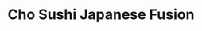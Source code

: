---
layout: place
title: "Cho Sushi Japanese Fusion"
permalink: /texas/austin/cho-sushi-japanese-fusion.html
stateAbbr: TX
stateName: Texas
cityName: Austin
seo:
  name: "Cho Sushi Japanese Fusion"
  type: Restaurant
  links: http://choaustin.com/
description: "Cho Sushi Japanese Fusion serves delicious sushi in Austin, Texas. Try fresh Japanese dishes for a great dining experience. "
place_id: ChIJWcQU-rI2W4YRXMinifixE8A
photos:
  - name: >-
      places/ChIJWcQU-rI2W4YRXMinifixE8A/photos/AeeoHcJFzgXvsUHqRggkImpCeOZRVZ7AlKMLMlfphyqZ_O8RCK_KU7wOel9VRnw-s9RHOjaMMhVZvL3coceOA9MDjZHs5y9wThN6znTZLiCHoqjz3KyiE-RP8uSHyaKiSc3kWI1HUEuKgwV9S1-v1un1Q5nZwyKhJrnN10HCF63DM8xT7jK9V0iJmE3AvqcZBE7XydgraKSZjmN7iI16iUfElWr3TGiJFlA20WhPjjZJb3iK7jPHC5UIjzO8Fp_zg3Vx52kAQNMq7UJXtAjlVbYifRoL25H-PsXBRidpr903ZTWEuhunTPBuCAZPKJQzXy4mhKszekTaUMG1WS9DtfX69rHYDM1Td-UAXREuO-9yfHRlfhglxU5zMKivkfd7YjZ4tC9YHfLPwCUOca7c_6ydsVscLnm11A3ZocvZWiYG5uMyYCQ
    widthPx: 4032
    heightPx: 3024
    authorAttributions:
      - displayName: Hubie Handing
        uri: https://maps.google.com/maps/contrib/116368330023174351264
        photoUri: >-
          https://lh3.googleusercontent.com/a-/ALV-UjUw_1-lpPn2lNrLIgiBHusIFOv1hh0lUIXC7N0DyNoXZK4HQbdSzA=s100-p-k-no-mo
    flagContentUri: >-
      https://www.google.com/local/imagery/report/?cb_client=maps_api_places.places_api&image_key=!1e10!2sCIHM0ogKEICAgICkvJiC0wE&hl=en-US
    googleMapsUri: >-
      https://www.google.com/maps/place//data=!3m4!1e2!3m2!1sCIHM0ogKEICAgICkvJiC0wE!2e10!4m2!3m1!1s0x865b36b2fa14c459:0xc013b1f889a7c85c
  - name: >-
      places/ChIJWcQU-rI2W4YRXMinifixE8A/photos/AeeoHcLqHE8BbPLouSEqvsqZpxdE4rE3utNl1gsojXg4DBhsBt1pfK68RSuTTttN7BFZNuJWBe0-nSz5Yt4ZNXEYfVp4MXA-_4cWfq5vfAIFuBuRYnuhyTmnHH-98Y3nzWgynKj7yv7wLsYjZsnvfTn6rC2VipRVM0MoPgC4yIQWaDlAI97nGizMMnS9bgLCyPIcTja7N151rgHJl1lnxRaCgbkl2qYd9qGHwqElM9sEsA20uf5T-zw0uLRC9fn4YLCIQGRNfr5HBvthpX3o8hypgJtHmmmIb98B6KOuNdPo6J5Wpw
    widthPx: 1142
    heightPx: 761
    authorAttributions:
      - displayName: Cho Sushi Japanese Fusion
        uri: https://maps.google.com/maps/contrib/102641552744042369261
        photoUri: >-
          https://lh3.googleusercontent.com/a-/ALV-UjW6PnvQbF-XE6gWjnCnTZ9PDIw4mwTliDUHUF7XHXJFse73hoc=s100-p-k-no-mo
    flagContentUri: >-
      https://www.google.com/local/imagery/report/?cb_client=maps_api_places.places_api&image_key=!1e10!2sAF1QipMEZgJk4iCNWr7IjjGjz8FWA5m3htmg1ZbKnKgi&hl=en-US
    googleMapsUri: >-
      https://www.google.com/maps/place//data=!3m4!1e2!3m2!1sAF1QipMEZgJk4iCNWr7IjjGjz8FWA5m3htmg1ZbKnKgi!2e10!4m2!3m1!1s0x865b36b2fa14c459:0xc013b1f889a7c85c
  - name: >-
      places/ChIJWcQU-rI2W4YRXMinifixE8A/photos/AeeoHcLt2hbzMkx-P242vUD5Wp3m5qAkdzEIniysCyM1nGVbzUDN-IrDzZOShvW1Nhwcpu7mCFRscDyBbpIn54D_DjLFUSp0b6cfYrfI7v6Q1grVXAQe0poQVZEUIz4LjZ9UudPM9Iq2YP07vfrsHF917z-SIq-wQcep8CXl5RFJAfrUsKRK-fYMj8Vqesgys_8acd4RCmj87ZKN4_6_q9vakiTHams6Q7IWFXUky7nGd2L3gD4kQx4ms1USVsbfirnj6YMoiIdd5pU3oVCC8xrXqi6Tl2q2_nbqQuHfnqX5P09b4w
    widthPx: 1896
    heightPx: 1422
    authorAttributions:
      - displayName: Cho Sushi Japanese Fusion
        uri: https://maps.google.com/maps/contrib/102641552744042369261
        photoUri: >-
          https://lh3.googleusercontent.com/a-/ALV-UjW6PnvQbF-XE6gWjnCnTZ9PDIw4mwTliDUHUF7XHXJFse73hoc=s100-p-k-no-mo
    flagContentUri: >-
      https://www.google.com/local/imagery/report/?cb_client=maps_api_places.places_api&image_key=!1e10!2sAF1QipNLoZIB8TianCm-6GiIJ_eBgDolOklSZwsYjvtQ&hl=en-US
    googleMapsUri: >-
      https://www.google.com/maps/place//data=!3m4!1e2!3m2!1sAF1QipNLoZIB8TianCm-6GiIJ_eBgDolOklSZwsYjvtQ!2e10!4m2!3m1!1s0x865b36b2fa14c459:0xc013b1f889a7c85c
  - name: >-
      places/ChIJWcQU-rI2W4YRXMinifixE8A/photos/AeeoHcLkP2lVCVbv-H-Dm4YnB23LWN_KwdKGGhBwfkPDr_1ZK1Q0CVdnrOjaQPTjPi9u40kzrbitvmn8OxeMQATluF9WhLbd_JdmjvcfSyAIZ7awNVr1fnpvflVkWjpbvhPdwJ0zbR_EkFJfeqceNq9CAOp1v-jSCe4B-2296oikoQkg2INBRJ5kjVLMTTzKDQeb3IaiStdrbc8-ZjE8dT2kVTOSxkAayy-KegWN-Raf1CB1TE_5wqUQgmbakvuAJF6lEkhbGTrwA5gFbBwkrQxlwFwpdNu1zcpO4dY777w0D9R-qw
    widthPx: 960
    heightPx: 720
    authorAttributions:
      - displayName: Cho Sushi Japanese Fusion
        uri: https://maps.google.com/maps/contrib/102641552744042369261
        photoUri: >-
          https://lh3.googleusercontent.com/a-/ALV-UjW6PnvQbF-XE6gWjnCnTZ9PDIw4mwTliDUHUF7XHXJFse73hoc=s100-p-k-no-mo
    flagContentUri: >-
      https://www.google.com/local/imagery/report/?cb_client=maps_api_places.places_api&image_key=!1e10!2sAF1QipPtC-YqQ5jh5TrXqU8gFxgf9yNdMmFZsio1uJDE&hl=en-US
    googleMapsUri: >-
      https://www.google.com/maps/place//data=!3m4!1e2!3m2!1sAF1QipPtC-YqQ5jh5TrXqU8gFxgf9yNdMmFZsio1uJDE!2e10!4m2!3m1!1s0x865b36b2fa14c459:0xc013b1f889a7c85c
  - name: >-
      places/ChIJWcQU-rI2W4YRXMinifixE8A/photos/AeeoHcLSg0pi10DLdvHLF-X72Tfgfw2psDRSoPd4DjgInZwFbQuDN9ojsOq2dET6KoqmjmhTPeoMvl66lSIPo08MorXqAr6G4tuVftX6Xxjm7AFQQhwWWuatinGmKnc-EG4a7XrEiAq2NVSuiCqPhP7oUl_vk7xwWXjNwxT4vynB75EuPvIA3bBMzyefkwdndEnbm0Y26tupMjnEwTSIbvAP1l9lpsx6L2-lKYRz_ojHWObCo7eERvb0yyoLMyiMGgdFvunOeOeV3wsenyJSZUl6PfcFApxkl-YGqfcRuB9TmOWBpA
    widthPx: 1080
    heightPx: 1106
    authorAttributions:
      - displayName: Cho Sushi Japanese Fusion
        uri: https://maps.google.com/maps/contrib/102641552744042369261
        photoUri: >-
          https://lh3.googleusercontent.com/a-/ALV-UjW6PnvQbF-XE6gWjnCnTZ9PDIw4mwTliDUHUF7XHXJFse73hoc=s100-p-k-no-mo
    flagContentUri: >-
      https://www.google.com/local/imagery/report/?cb_client=maps_api_places.places_api&image_key=!1e10!2sAF1QipN7JBotQAiSjZ6h0tsqd8nUuTA1QdyoOqGdJIyF&hl=en-US
    googleMapsUri: >-
      https://www.google.com/maps/place//data=!3m4!1e2!3m2!1sAF1QipN7JBotQAiSjZ6h0tsqd8nUuTA1QdyoOqGdJIyF!2e10!4m2!3m1!1s0x865b36b2fa14c459:0xc013b1f889a7c85c
  - name: >-
      places/ChIJWcQU-rI2W4YRXMinifixE8A/photos/AeeoHcJz7UNH0Iudr4YBNSveTsivHPPc4qsYaM4t8lkMy6_lsDJBXnp4S7lyNUF0o5xzmEINIq0oSPZGurtOnut1IBG5TNkuz1rG7sCo6F_F_GSLVxO19y8wJEMgmX81xSZnYxxAp4lotHjWkDDsUOzUE5Q1D0-CviZ52QX2N5bX2bkJIys063SIBcjfieZBYPbZHSbEm-6SCQMbuA8pMKZRkX1a3m21burcEVwjAhBuZU2C4GPbACAJQs3waR2oa77r8xZrC655Q2DyikDay9e3Pw_8VJ2SbeyUxmDiDeYFrg8gtQ
    widthPx: 894
    heightPx: 825
    authorAttributions:
      - displayName: Cho Sushi Japanese Fusion
        uri: https://maps.google.com/maps/contrib/102641552744042369261
        photoUri: >-
          https://lh3.googleusercontent.com/a-/ALV-UjW6PnvQbF-XE6gWjnCnTZ9PDIw4mwTliDUHUF7XHXJFse73hoc=s100-p-k-no-mo
    flagContentUri: >-
      https://www.google.com/local/imagery/report/?cb_client=maps_api_places.places_api&image_key=!1e10!2sAF1QipOgiiPkzH9oGndC7DYhVqeUnpbj7YgMbAGK79Su&hl=en-US
    googleMapsUri: >-
      https://www.google.com/maps/place//data=!3m4!1e2!3m2!1sAF1QipOgiiPkzH9oGndC7DYhVqeUnpbj7YgMbAGK79Su!2e10!4m2!3m1!1s0x865b36b2fa14c459:0xc013b1f889a7c85c
  - name: >-
      places/ChIJWcQU-rI2W4YRXMinifixE8A/photos/AeeoHcLxeTf7KtRd35xmnKbqQbV1p_ZIjQ9DzprNzr7z-03EOt22P_hszV3sysal3srENUiPQWSlSYcYYhXGy01y4EwI0PsPVNdEJymh0lRmcBAPRPGKavq-FkawX6VUpYFMh3bJtaAi-Rm8zyEIGe20k6K_CGMzR3--PyshlTwFnTuTY5rGyUL7clO0jShY-OZ_WGOEJBXubTMSYXR465yq_pmCFE_d3pUWyZy4gLTOmNUBS0OA6wyISYJuStnPRAwVE44vosW2X1OiCdQsJ0hgxZwRDa2OmArS53vlvuhXzutvNA
    widthPx: 2048
    heightPx: 2048
    authorAttributions:
      - displayName: Cho Sushi Japanese Fusion
        uri: https://maps.google.com/maps/contrib/102641552744042369261
        photoUri: >-
          https://lh3.googleusercontent.com/a-/ALV-UjW6PnvQbF-XE6gWjnCnTZ9PDIw4mwTliDUHUF7XHXJFse73hoc=s100-p-k-no-mo
    flagContentUri: >-
      https://www.google.com/local/imagery/report/?cb_client=maps_api_places.places_api&image_key=!1e10!2sAF1QipMDZdI7lW6w7RAY_PNSMoLVb8Jj_GqM9mhLDzNS&hl=en-US
    googleMapsUri: >-
      https://www.google.com/maps/place//data=!3m4!1e2!3m2!1sAF1QipMDZdI7lW6w7RAY_PNSMoLVb8Jj_GqM9mhLDzNS!2e10!4m2!3m1!1s0x865b36b2fa14c459:0xc013b1f889a7c85c
  - name: >-
      places/ChIJWcQU-rI2W4YRXMinifixE8A/photos/AeeoHcKrJubdeCTx6xTWqceQ_nQnxgMQaPZeVmAuQ8uSbow1CMzVzlQa8z9T66LkKIVLlYueR8_OJbJwYnUKKKAqV52pwB0-ffSU2yAtFf914gqg_P1rFTWcWQ8v14BNR_slk-oxg2XXu8bgbIAubJlSvKLZYVzq8BElsCeIeaDLPQ21SehOU8JdkNk4k9leQXz8DJexlzyK-ghmSc-Nkzz3PCCMeHz9_pZcfBT8RyjJIsSdF7AsCMPBdKBL47rsjiYc1TUrVnRvsI5-L8msrvbxIEvBiUilVASFGJ987nWxaM_4hA
    widthPx: 699
    heightPx: 482
    authorAttributions:
      - displayName: Cho Sushi Japanese Fusion
        uri: https://maps.google.com/maps/contrib/102641552744042369261
        photoUri: >-
          https://lh3.googleusercontent.com/a-/ALV-UjW6PnvQbF-XE6gWjnCnTZ9PDIw4mwTliDUHUF7XHXJFse73hoc=s100-p-k-no-mo
    flagContentUri: >-
      https://www.google.com/local/imagery/report/?cb_client=maps_api_places.places_api&image_key=!1e10!2sAF1QipMpYxWzdMTnYrh5vyI_e7gaYlfikHWGawVVEPpn&hl=en-US
    googleMapsUri: >-
      https://www.google.com/maps/place//data=!3m4!1e2!3m2!1sAF1QipMpYxWzdMTnYrh5vyI_e7gaYlfikHWGawVVEPpn!2e10!4m2!3m1!1s0x865b36b2fa14c459:0xc013b1f889a7c85c
  - name: >-
      places/ChIJWcQU-rI2W4YRXMinifixE8A/photos/AeeoHcLzR8CRMogkJqDQ9n3kPaKiq9vJbfuZQKmDC-sgPtqH6Lm_HUdhJl1s8BwCKZa-bXnENB9Ozl4Pyv7FdFH2zWVfLSmiIvLt30x3S0ZtDWyPppVsqZjwA3WMXqeYLexMiDrAyV_qcmQAM_rdIAQcbFlCzntN3m55lr5Q7sAGJt68yylbRnGr8EGIM0Sl27QdzqXTWtd3FRjfmOh43LT0Qn6VcmAG1xNdGtTXyTm8Khn2yd71cskfWdOTGf4894e_AhX8UDSf9-PTdoA98LYHe_nb16ek7WU3rqRRpliZiecUSg
    widthPx: 1080
    heightPx: 810
    authorAttributions:
      - displayName: Cho Sushi Japanese Fusion
        uri: https://maps.google.com/maps/contrib/102641552744042369261
        photoUri: >-
          https://lh3.googleusercontent.com/a-/ALV-UjW6PnvQbF-XE6gWjnCnTZ9PDIw4mwTliDUHUF7XHXJFse73hoc=s100-p-k-no-mo
    flagContentUri: >-
      https://www.google.com/local/imagery/report/?cb_client=maps_api_places.places_api&image_key=!1e10!2sAF1QipPy84FitAIiNdTj6zejvCLZr7PYyHppaNc0oWac&hl=en-US
    googleMapsUri: >-
      https://www.google.com/maps/place//data=!3m4!1e2!3m2!1sAF1QipPy84FitAIiNdTj6zejvCLZr7PYyHppaNc0oWac!2e10!4m2!3m1!1s0x865b36b2fa14c459:0xc013b1f889a7c85c
  - name: >-
      places/ChIJWcQU-rI2W4YRXMinifixE8A/photos/AeeoHcLOB020hy2t1NCIYf-0k95J-N5wChRLcxmmevpuFPRg1tpga_OW12YDu1lyaZySqoUKUEuMAaBRqsJFYLnrHVMx2r4IvNjuy2vk13mYoCf0ndfAiiVO-VedA6HNqDTlHXR19Rjemd0bAdDunuSdva_6SKO6TI2gLVYkVNdd_7Gso86ERzzv6DhPs_PJ1AjNhH3OgyuNSL8ACDtX4sJaxIlYzrwOS7BKXwTkSDNz790G6f-jGGJMEOvK3Z2p_eswfuqjScS_cRJj0blBHFdVyURjQKWcFt2-Y_se5tkiGRyxiA
    widthPx: 1000
    heightPx: 750
    authorAttributions:
      - displayName: Cho Sushi Japanese Fusion
        uri: https://maps.google.com/maps/contrib/102641552744042369261
        photoUri: >-
          https://lh3.googleusercontent.com/a-/ALV-UjW6PnvQbF-XE6gWjnCnTZ9PDIw4mwTliDUHUF7XHXJFse73hoc=s100-p-k-no-mo
    flagContentUri: >-
      https://www.google.com/local/imagery/report/?cb_client=maps_api_places.places_api&image_key=!1e10!2sAF1QipOgk8bY41k6k8kll-nVsaPWRz6wppXMlx4J-PAu&hl=en-US
    googleMapsUri: >-
      https://www.google.com/maps/place//data=!3m4!1e2!3m2!1sAF1QipOgk8bY41k6k8kll-nVsaPWRz6wppXMlx4J-PAu!2e10!4m2!3m1!1s0x865b36b2fa14c459:0xc013b1f889a7c85c
address: '4300 N Quinlan Park Rd #105, Austin, TX 78732, USA'
street: '4300 N Quinlan Park Rd #105'
city: Austin
state: TX
zip: '78732'
country: USA
neighborhood: Steiner Ranch Neighborhood Association
latitude: '30.381833'
longitude: '-97.884914'
accessibility_options:
  wheelchairAccessibleParking: true
  wheelchairAccessibleEntrance: true
  wheelchairAccessibleRestroom: true
  wheelchairAccessibleSeating: true
business_status: OPERATIONAL
name: Cho Sushi Japanese Fusion
google_maps_links:
  directionsUri: >-
    https://www.google.com/maps/dir//''/data=!4m7!4m6!1m1!4e2!1m2!1m1!1s0x865b36b2fa14c459:0xc013b1f889a7c85c!3e0
  placeUri: https://maps.google.com/?cid=13840601760859146332
  writeAReviewUri: >-
    https://www.google.com/maps/place//data=!4m3!3m2!1s0x865b36b2fa14c459:0xc013b1f889a7c85c!12e1
  reviewsUri: >-
    https://www.google.com/maps/place//data=!4m4!3m3!1s0x865b36b2fa14c459:0xc013b1f889a7c85c!9m1!1b1
  photosUri: >-
    https://www.google.com/maps/place//data=!4m3!3m2!1s0x865b36b2fa14c459:0xc013b1f889a7c85c!10e5
primary_type: Japanese Restaurant
opening_hours:
  regular: null
  current: null
secondary_opening_hours:
  regular:
    weekdayDescriptions: null
    type: null
  current:
    weekdayDescriptions: null
    type: null
phone: (512) 266-8700
price_level: PRICE_LEVEL_MODERATE
price_range: $30 &ndash; $50
rating: '4.5'
rating_count: 509
website: http://choaustin.com/
reviews: null
parking_options: null
payment_options: null
allow_dogs: null
curbside_pickup: null
delivery: null
dine_in: null
good_for_children: null
good_for_groups: null
good_for_sports: null
live_music: null
menu_for_children: null
outdoor_seating: null
reservable: null
restroom: null
serves_beer: null
serves_breakfast: null
serves_brunch: null
serves_cocktails: null
serves_coffee: null
serves_dinner: null
serves_dessert: null
serves_lunch: null
serves_vegetarian_food: null
serves_wine: null
takeout: null
summary: null

---
